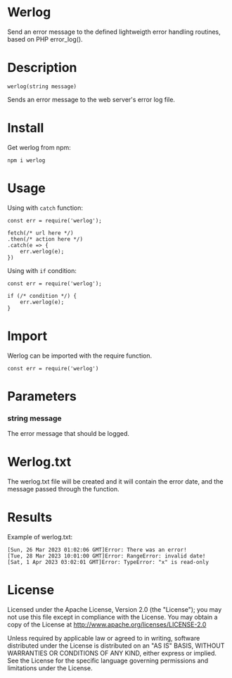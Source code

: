 # Werlog
Send an error message to the defined lightweigth error handling routines, based on PHP error_log().

# Description
```
werlog(string message)
```
Sends an error message to the web server's error log file.

# Install
Get werlog from npm:
```
npm i werlog
```

# Usage
Using with ```catch``` function:
```
const err = require('werlog');

fetch(/* url here */)
.then(/* action here */)
.catch(e => {
    err.werlog(e);
})
```
Using with ```if``` condition:
```
const err = require('werlog');

if (/* condition */) {
    err.werlog(e);
}
```

# Import
Werlog can be imported with the require function.

```
const err = require('werlog')
```

# Parameters
### string message
The error message that should be logged.

# Werlog.txt
The werlog.txt file will be created and it will contain the error date, and the message passed through the function.

# Results
Example of werlog.txt:
```
[Sun, 26 Mar 2023 01:02:06 GMT]Error: There was an error!
[Tue, 28 Mar 2023 10:01:00 GMT]Error: RangeError: invalid date!
[Sat, 1 Apr 2023 03:02:01 GMT]Error: TypeError: "x" is read-only
```

# License
Licensed under the Apache License, Version 2.0 (the "License"); you may not use this file except in compliance with the License.
You may obtain a copy of the License at http://www.apache.org/licenses/LICENSE-2.0

Unless required by applicable law or agreed to in writing, software distributed under the License is distributed on an "AS IS" BASIS, WITHOUT WARRANTIES OR CONDITIONS OF ANY KIND, either express or implied. See the License for the specific language governing permissions and limitations under the License.
